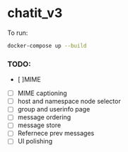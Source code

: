 # chatit_v3

To run:
```sh
docker-compose up --build
```

### TODO:

- [ ]MIME
- [ ] MIME captioning
- [ ] host and namespace node selector
- [ ] group and userinfo page
- [ ] message ordering
- [ ] message store
- [ ] Refernece prev messages
- [ ] UI polishing
